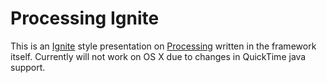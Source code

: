 # Processing Ignite

This is an [Ignite](http://igniteshow.com/) style presentation on [Processing](http://processing.org) written in the framework itself. Currently will not work on OS X due to changes in QuickTime java support.